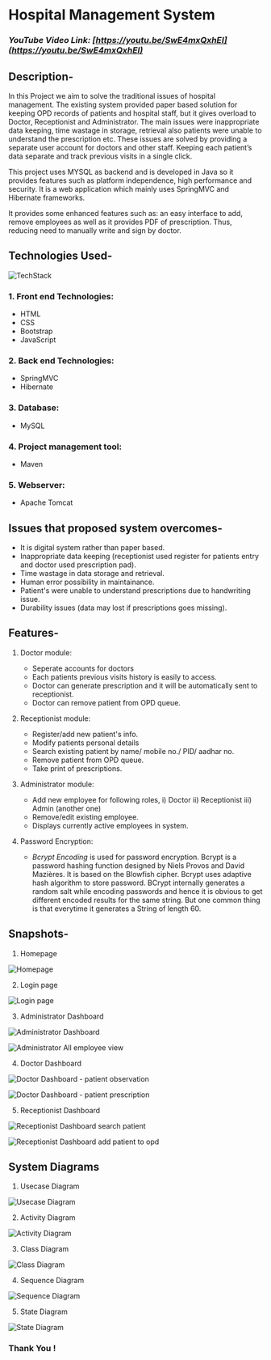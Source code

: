 # Hospital Management System

### _YouTube Video Link: [https://youtu.be/SwE4mxQxhEI](https://youtu.be/SwE4mxQxhEI)_

## Description-
   In this Project we aim to solve the traditional issues of hospital management. The existing system provided paper based solution for keeping OPD records of patients and hospital staff, but it gives overload to Doctor, Receptionist and Administrator.  The main issues were inappropriate data keeping, time wastage in storage, retrieval also patients were unable to understand the prescription etc. These issues are solved by providing a separate user account for doctors and other staff. Keeping each patient’s data separate and track previous visits in a single click. 
   
   This project uses MYSQL as backend and is developed in Java so it provides features such as platform independence, high performance and security. It is a web application which mainly uses SpringMVC and Hibernate frameworks. 
   
   It provides some enhanced features such as: an easy interface to add, remove employees as well as it provides PDF of prescription. Thus, reducing need to manually write  and  sign  by doctor.

## Technologies Used-

![TechStack](https://github.com/rid17pawar/HospitalManagement/blob/master/projectReportPPT/imagesForReadMe/techStack.png)


### 1. Front end Technologies:
  - HTML
  - CSS
  - Bootstrap
  - JavaScript
  
### 2. Back end Technologies:
  - SpringMVC 
  - Hibernate
  
### 3. Database:
  - MySQL
  
### 4. Project management tool:
  - Maven
  
### 5. Webserver:
  - Apache Tomcat
  

## Issues that proposed system overcomes-
   - It is digital system rather than paper based.
   - Inappropriate data keeping (receptionist used register for patients entry and doctor used prescription pad).
   - Time wastage in data storage and retrieval.
   - Human error possibility in maintainance.
   - Patient's were unable to understand prescriptions due to handwriting issue.
   - Durability issues (data may lost if prescriptions goes missing).


## Features-
  1. Doctor module:
      - Seperate accounts for doctors
      - Each patients previous visits history is easily to access.
      - Doctor can generate prescription and it will be automatically sent to receptionist.
      - Doctor can remove patient from OPD queue.
      
  2. Receptionist module:
      - Register/add new patient's info.
      - Modify patients personal details
      - Search existing patient by name/ mobile no./ PID/ aadhar no.
      - Remove patient from OPD queue.
      - Take print of prescriptions.
      
  3. Administrator module:
      - Add new employee for following roles,
                      i) Doctor
                     ii) Receptionist
                    iii) Admin (another one)
      - Remove/edit existing employee. 
      - Displays currently active employees in system.
      
  4. Password Encryption:
      - *_Bcrypt Encoding_* is used for password encryption. Bcrypt is a password hashing function designed by Niels Provos and David Mazières. It is based on the Blowfish cipher. Bcrypt uses adaptive hash algorithm to store password. BCrypt internally generates a random salt while encoding passwords and hence it is obvious to get different encoded results for the same string. But one common thing is that everytime it generates a String of length 60.


## Snapshots-

1. Homepage

![Homepage](https://github.com/rid17pawar/HospitalManagement/blob/master/projectReportPPT/imagesForReadMe/homepg.png)

2. Login page

![Login page](https://github.com/rid17pawar/HospitalManagement/blob/master/projectReportPPT/imagesForReadMe/loginpg.png)

3. Administrator Dashboard

![Administrator Dashboard](https://github.com/rid17pawar/HospitalManagement/blob/master/projectReportPPT/imagesForReadMe/adminDashboard.png)

![Administrator All employee view](https://github.com/rid17pawar/HospitalManagement/blob/master/projectReportPPT/imagesForReadMe/adminAll.png)

4. Doctor Dashboard

![Doctor Dashboard - patient observation](https://github.com/rid17pawar/HospitalManagement/blob/master/projectReportPPT/imagesForReadMe/doctorObservation.png)

![Doctor Dashboard - patient prescription](https://github.com/rid17pawar/HospitalManagement/blob/master/projectReportPPT/imagesForReadMe/doctorPrescription.png)

5. Receptionist Dashboard

![Receptionist Dashboard search patient](https://github.com/rid17pawar/HospitalManagement/blob/master/projectReportPPT/imagesForReadMe/receptionistSearch.png)

![Receptionist Dashboard add patient to opd](https://github.com/rid17pawar/HospitalManagement/blob/master/projectReportPPT/imagesForReadMe/receptionistAdd.png)

## System Diagrams

1. Usecase Diagram

![Usecase Diagram](https://github.com/rid17pawar/HospitalManagement/blob/master/projectReportPPT/System%20Diagrams/Usecase%20Diagram.jpg)

2. Activity Diagram

![Activity Diagram](https://github.com/rid17pawar/HospitalManagement/blob/master/projectReportPPT/System%20Diagrams/Activity%20Diagram.png)

3. Class Diagram

![Class Diagram](https://github.com/rid17pawar/HospitalManagement/blob/master/projectReportPPT/System%20Diagrams/Class%20Diagram.png)

4. Sequence Diagram

![Sequence Diagram](https://github.com/rid17pawar/HospitalManagement/blob/master/projectReportPPT/System%20Diagrams/Sequence%20Diagram.png)

5. State Diagram

![State Diagram](https://github.com/rid17pawar/HospitalManagement/blob/master/projectReportPPT/System%20Diagrams/State%20Diagram.png)

### Thank You !
